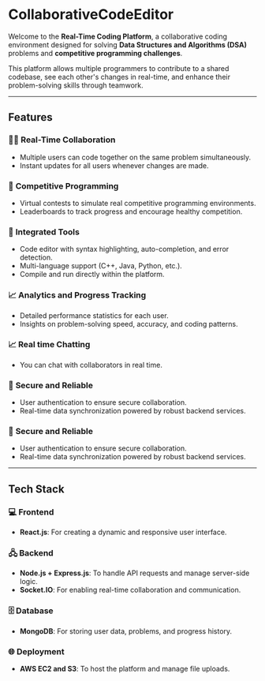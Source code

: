 # **CollaborativeCodeEditor**

Welcome to the **Real-Time Coding Platform**, a collaborative coding environment designed for solving **Data Structures and Algorithms (DSA)**  problems and **competitive programming challenges**.

This platform allows multiple programmers to contribute to a shared codebase, see each other's changes in real-time, and enhance their problem-solving skills through teamwork.

---

## **Features**

### 👩‍💻 **Real-Time Collaboration**
- Multiple users can code together on the same problem simultaneously.
- Instant updates for all users whenever changes are made.

### 🚀 **Competitive Programming**
- Virtual contests to simulate real competitive programming environments.
- Leaderboards to track progress and encourage healthy competition.

### 🔧 **Integrated Tools**
- Code editor with syntax highlighting, auto-completion, and error detection.
- Multi-language support (C++, Java, Python, etc.).
- Compile and run directly within the platform.

### 📈 **Analytics and Progress Tracking**
- Detailed performance statistics for each user.
- Insights on problem-solving speed, accuracy, and coding patterns.

### 📈 **Real time Chatting**
- You can chat with collaborators in real time.

### 🔐 **Secure and Reliable**
- User authentication to ensure secure collaboration.
- Real-time data synchronization powered by robust backend services.

### 🔐 **Secure and Reliable**
- User authentication to ensure secure collaboration.
- Real-time data synchronization powered by robust backend services.

---

## **Tech Stack**

### 💻 **Frontend**
- **React.js**: For creating a dynamic and responsive user interface.

### 🖧 **Backend**
- **Node.js + Express.js**: To handle API requests and manage server-side logic.
- **Socket.IO**: For enabling real-time collaboration and communication.

### 🗄️ **Database**
- **MongoDB**: For storing user data, problems, and progress history.

### 🌐 **Deployment**
- **AWS EC2 and S3**: To host the platform and manage file uploads.
